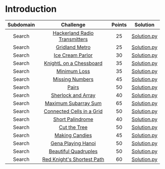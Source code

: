 # Introduction

|        Subdomain        |                                                              Challenge                                                              | Points |                                                                                  Solution                                                                                 |
|:-----------------------:|:-----------------------------------------------------------------------------------------------------------------------------------:|:------:|:-------------------------------------------------------------------------------------------------------------------------------------------------------------------------:|
|         Search          | [Hackerland Radio Transmitters](https://www.hackerrank.com/challenges/hackerland-radio-transmitters/problem)|   25   | [Solution.py](https://github.com/sidou06/hackerrank-solutions/blob/main/Algorithms/Search/Hackerland%20Radio%20Transmitters/Solution.py)                          |
|         Search          | [Gridland Metro](https://www.hackerrank.com/challenges/gridland-metro/problem)                              |   25   | [Solution.py](https://github.com/sidou06/hackerrank-solutions/blob/main/Algorithms/Search/Gridland%20Metro/Solution.py)   |
|         Search          | [Ice Cream Parlor](https://www.hackerrank.com/challenges/icecream-parlor/problem)                              |   30   | [Solution.py](https://github.com/sidou06/hackerrank-solutions/blob/main/Algorithms/Search/Ice%20Cream%20Parlor/Solution.py)                          |
|         Search          | [KnightL on a Chessboard](https://www.hackerrank.com/challenges/knightl-on-chessboard/problem)                              |   35   | [Solution.py](https://github.com/sidou06/hackerrank-solutions/blob/main/Algorithms/Search/KnightL%20on%20a%20Chessboard/Solution.py)   |
|         Search          | [Minimum Loss](https://www.hackerrank.com/challenges/minimum-loss/problem)                              |   35   | [Solution.py](https://github.com/sidou06/hackerrank-solutions/blob/main/Algorithms/Search/Minimum%20Loss/Solution.py)                          |
|         Search          | [Missing Numbers](https://www.hackerrank.com/challenges/missing-numbers/problem)                              |   45   | [Solution.py](https://github.com/sidou06/hackerrank-solutions/blob/main/Algorithms/Search/Missing%20Numbers/Solution.py)   |
|         Search          | [Pairs](https://www.hackerrank.com/challenges/pairs/problem)                               |   50   | [Solution.py](https://github.com/sidou06/hackerrank-solutions/blob/main/Algorithms/Search/Pairs/Solution.py)                          |
|         Search          | [Sherlock and Array](https://www.hackerrank.com/challenges/sherlock-and-array/problem)                              |   40   | [Solution.py](https://github.com/sidou06/hackerrank-solutions/blob/main/Algorithms/Search/Sherlock%20and%20Array/Solution.py)   |
|         Search          | [Maximum Subarray Sum](https://www.hackerrank.com/challenges/maximum-subarray-sum/problem)                              |   65   | [Solution.py](https://github.com/sidou06/hackerrank-solutions/blob/main/Algorithms/Search/Maximum%20Subarray%20Sum/Solution.py)                          |
|         Search          | [Connected Cells in a Grid](https://www.hackerrank.com/challenges/connected-cell-in-a-grid/problem)                              |   50   | [Solution.py](https://github.com/sidou06/hackerrank-solutions/blob/main/Algorithms/Search/Connected%20Cells%20in%20a%20Grid/Solution.py)   |
|         Search          | [Short Palindrome](https://www.hackerrank.com/challenges/short-palindrome/problem)                              |   40   | [Solution.py](https://github.com/sidou06/hackerrank-solutions/blob/main/Algorithms/Search/Short%20Palindrome/Solution.py)   |
|         Search          | [Cut the Tree](https://www.hackerrank.com/challenges/cut-the-tree/problem)                              |   50   | [Solution.py](https://github.com/sidou06/hackerrank-solutions/blob/main/Algorithms/Search/Cut%20the%20Tree/Solution.py)                          |
|         Search          | [Making Candies](https://www.hackerrank.com/challenges/making-candies/problem)                              |   45   | [Solution.py](https://github.com/sidou06/hackerrank-solutions/blob/main/Algorithms/Search/Making%20Candies/Solution.py)   |
|         Search          | [Gena Playing Hanoi](https://www.hackerrank.com/challenges/gena/problem)                              |   50   | [Solution.py](https://github.com/sidou06/hackerrank-solutions/blob/main/Algorithms/Search/Gena%20Playing%20Hanoi/Solution.py)                          |
|         Search          | [Beautiful Quadruples](https://www.hackerrank.com/challenges/xor-quadruples/problem)                              |   50   | [Solution.py](https://github.com/sidou06/hackerrank-solutions/blob/main/Algorithms/Search/Beautiful%20Quadruples/Solution.py)   |
|         Search          | [Red Knight's Shortest Path](https://www.hackerrank.com/challenges/red-knights-shortest-path/problem)                              |   60   | [Solution.py](https://github.com/sidou06/hackerrank-solutions/blob/main/Algorithms/Search/Red%20Knight's%20Shortest%20Path/Solution.py)                          |
